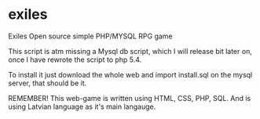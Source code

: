 # exiles
Exiles Open source simple PHP/MYSQL RPG game 

This script is atm missing a Mysql db script, which I will release bit later on, once I have rewrote the script to php 5.4.

To install it just download the whole web and import install.sql on the mysql server, that should be it.

REMEMBER!
This web-game is written using HTML, CSS, PHP, SQL. And is using Latvian language as it's main langauge.
